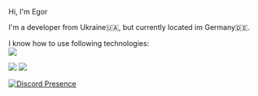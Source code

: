 Hi, I'm Egor

I'm a developer from Ukraine🇺🇦, but currently located im Germany🇩🇪.

I know how to use following technologies: <br>
![](https://skillicons.dev/icons?i=js,ts,html,css,go,dotnet,react,docker,cs,prisma,nextjs,rust&theme=dark)

![](https://img.shields.io/badge/Ryzen%205%203600-f26421?style=for-the-badge&label=AMD)
![](https://img.shields.io/badge/RTX%203060-76B900?style=for-the-badge&label=NVIDIA)

[![Discord Presence](https://lanyard.cnrad.dev/api/420663223344168976)](https://discord.com/users/420663223344168976)
